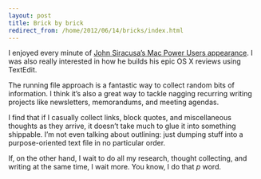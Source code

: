 ```yaml
---
layout: post
title: Brick by brick
redirect_from: /home/2012/06/14/bricks/index.html
---
```

<p>I enjoyed every minute of <a href="http://5by5.tv/mpu/87">John Siracusa’s Mac Power Users appearance</a>. I was also really interested in how he builds his epic OS X reviews using TextEdit.</p>
<p>The running file approach is a fantastic way to collect random bits of information. I think it’s also a great way to tackle nagging recurring writing projects like newsletters, memorandums, and meeting agendas.</p>
<p>I find that if I casually collect links, block quotes, and miscellaneous thoughts as they arrive, it doesn’t take much to glue it into something shippable. I’m not even talking about outlining: just dumping stuff into a purpose-oriented text file in no particular order.</p>
<p>If, on the other hand, I wait to do all my research, thought collecting, and writing at the same time, I wait more. You know, I do that <em>p</em> word.</p>

